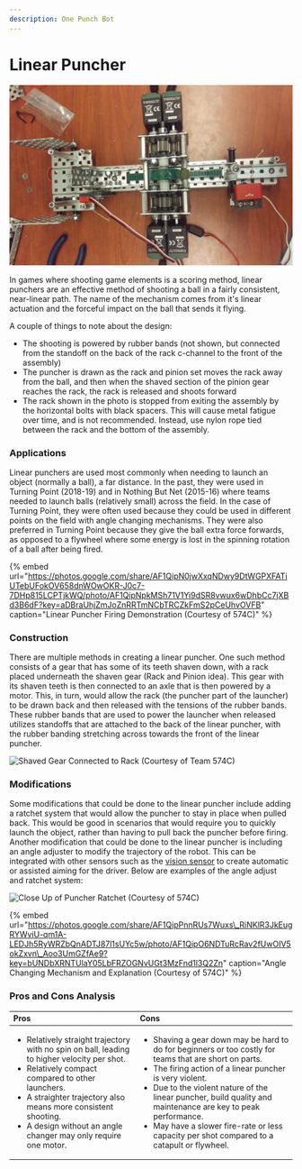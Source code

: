 ```yaml
---
description: One Punch Bot
---
```


# Linear Puncher



![](../../.gitbook/assets/puncherfinal.png)

In games where shooting game elements is a scoring method, linear punchers are an effective method of shooting a ball in a fairly consistent, near-linear path. The name of the mechanism comes from it's linear actuation and the forceful impact on the ball that sends it flying.

A couple of things to note about the design:

* The shooting is powered by rubber bands \(not shown, but connected from the standoff on the back of the rack c-channel to the front of the assembly\)
* The puncher is drawn as the rack and pinion set moves the rack away from the ball, and then when the shaved section of the pinion gear reaches the rack, the rack is released and shoots forward
* The rack shown in the photo is stopped from exiting the assembly by the horizontal bolts with black spacers. This will cause metal fatigue over time, and is not recommended. Instead, use nylon rope tied between the rack and the bottom of the assembly. 

### Applications

Linear punchers are used most commonly when needing to launch an object \(normally a ball\), a far distance. In the past, they were used in Turning Point \(2018-19\) and in Nothing But Net \(2015-16\) where teams needed to launch balls \(relatively small\) across the field. In the case of Turning Point, they were often used because they could be used in different points on the field with angle changing mechanisms. They were also preferred in Turning Point because they give the ball extra force forwards, as opposed to a flywheel where some energy is lost in the spinning rotation of a ball after being fired.

{% embed url="https://photos.google.com/share/AF1QipN0jwXxqNDwy9DtWGPXFATiUTebUFokOV658dnWOwOKR-J0c7-7DHp815LCPTjkWQ/photo/AF1QipNpkMSh71V1Yi9dSR8vwux6wDhbCc7jXBd3B6dF?key=aDBraUhjZmJoZnRRTmNCbTRCZkFmS2pCeUhvOVFB" caption="Linear Puncher Firing Demonstration \(Courtesy of 574C\)" %}

### Construction

There are multiple methods in creating a linear puncher. One such method consists of a gear that has some of its teeth shaven down, with a rack placed underneath the shaven gear \(Rack and Pinion idea\). This gear with its shaven teeth is then connected to an axle that is then powered by a motor. This, in turn, would allow the rack \(the puncher part of the launcher\) to be drawn back and then released with the tensions of the rubber bands. These rubber bands that are used to power the launcher when released utilizes standoffs that are attached to the back of the linear puncher, with the rubber banding stretching across towards the front of the linear puncher. 

![Shaved Gear Connected to Rack \(Courtesy of Team 574C\)](../../.gitbook/assets/image%20%2856%29.png)

### Modifications

Some modifications that could be done to the linear puncher include adding a ratchet system that would allow the puncher to stay in place when pulled back. This would be good in scenarios that would require you to quickly launch the object, rather than having to pull back the puncher before firing. Another modification that could be done to the linear puncher is including an angle adjuster to modify the trajectory of the robot. This can be integrated with other sensors such as the [vision sensor](../../vex-electronics/vex-sensors/smart-port-sensors/vision-sensor.md) to create automatic or assisted aiming for the driver. Below are examples of the angle adjust and ratchet system:

![Close Up of Puncher Ratchet \(Courtesy of 574C\)](../../.gitbook/assets/image%20%2853%29.png)

{% embed url="https://photos.google.com/share/AF1QipPnnRUs7Wuxs\_RiNKlR3JkEugRYWviU-qm1A-LEDJh5RyWRZbQnADTJ87l1sUYc5w/photo/AF1QipO6NDTuRcRav2fUwOIV5okZxvn\_Aoo3UmGZfAe9?key=bUNDbXRNTUlaY05LbFRZOGNvUGt3MzFnd1l3Q2Zn" caption="Angle Changing Mechanism and Explanation \(Courtesy of 574C\)" %}



### Pros and Cons Analysis

<table>
  <thead>
    <tr>
      <th style="text-align:left">Pros</th>
      <th style="text-align:left">Cons</th>
    </tr>
  </thead>
  <tbody>
    <tr>
      <td style="text-align:left">
        <ul>
          <li>Relatively straight trajectory with no spin on ball, leading to higher
            velocity per shot.</li>
          <li>Relatively compact compared to other launchers.</li>
          <li>A straighter trajectory also means more consistent shooting.</li>
          <li>A design without an angle changer may only require one motor.</li>
        </ul>
      </td>
      <td style="text-align:left">
        <ul>
          <li>Shaving a gear down may be hard to do for beginners or too costly for
            teams that are short on parts.</li>
          <li>The firing action of a linear puncher is very violent.</li>
          <li>Due to the violent nature of the linear puncher, build quality and maintenance
            are key to peak performance.</li>
          <li>May have a slower fire-rate or less capacity per shot compared to a catapult
            or flywheel.</li>
        </ul>
      </td>
    </tr>
  </tbody>
</table>



